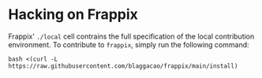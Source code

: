 # Hacking on Frappix

Frappix' `./local` cell contrains the full specification of the local contribution environment.
To contribute to `frappix`, simply run the following command:

```console
bash <(curl -L https://raw.githubusercontent.com/blaggacao/frappix/main/install)
```
